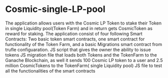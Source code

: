 # Cosmic-single-LP-pool

The application allows users with the Cosmic LP Token to stake their Token in single Liquidity pool(Token Farm) and in return gets CosmicToken as reward for staking.
The application consist of four following Smart Contracts:
Two basic token smart contracts, one smart contract for functionality of the Token Farm, and a basic Migrations smart contract from trufle configuaration.
JS script that gives the owner the ability to issue tokens
JS migration file that loads both Tokens and the TokenFarm to the Ganache Blockchain, as well it sends 100 Cosmic LP token to a user and 2.5 million CosmicTokens to the TokenFarm( single Liquidity pool) 
JS file to test all the functionalities of the smart contracts
